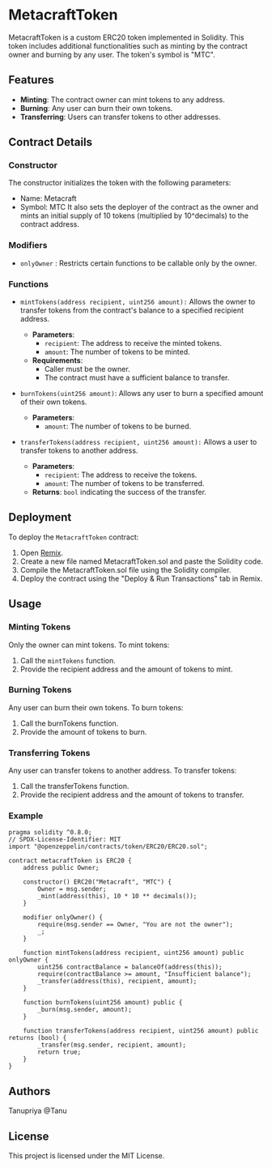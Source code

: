 # MetacraftToken
MetacraftToken is a custom ERC20 token implemented in Solidity. This token includes additional functionalities such as minting by the contract owner and burning by any user. The token's symbol is "MTC".

## Features
- **Minting**: The contract owner can mint tokens to any address.
- **Burning**: Any user can burn their own tokens.
- **Transferring**: Users can transfer tokens to other addresses.
## Contract Details
### Constructor
The constructor initializes the token with the following parameters:

- Name: Metacraft
- Symbol: MTC
It also sets the deployer of the contract as the owner and mints an initial supply of 10 tokens (multiplied by 10^decimals) to the contract address.

### Modifiers
- `onlyOwner` : Restricts certain functions to be callable only by the owner.
### Functions
- `mintTokens(address recipient, uint256 amount):` Allows the owner to transfer tokens from the contract's balance to a specified recipient address.

  - **Parameters**:
    - `recipient`: The address to receive the minted tokens.
    - `amount`: The number of tokens to be minted.
   - **Requirements**:
     - Caller must be the owner.
      - The contract must have a sufficient balance to transfer.
 - `burnTokens(uint256 amount)`: Allows any user to burn a specified amount of their own tokens.

    - **Parameters**:
      - `amount`: The number of tokens to be burned.
  - `transferTokens(address recipient, uint256 amount):` Allows a user to transfer tokens to another address.

    - **Parameters**:
      - `recipient`: The address to receive the tokens.
      - `amount`: The number of tokens to be transferred.
    - **Returns**: `bool` indicating the success of the transfer.
## Deployment
To deploy the `MetacraftToken` contract:

1. Open [Remix](https://remix.ethereum.org/).
2. Create a new file named MetacraftToken.sol and paste the Solidity code.
3. Compile the MetacraftToken.sol file using the Solidity compiler.
4. Deploy the contract using the "Deploy & Run Transactions" tab in Remix.
## Usage
### Minting Tokens
Only the owner can mint tokens. To mint tokens:

1. Call the `mintTokens` function.
2. Provide the recipient address and the amount of tokens to mint.
   
### Burning Tokens
Any user can burn their own tokens. To burn tokens:

1. Call the burnTokens function.
2. Provide the amount of tokens to burn.
   
### Transferring Tokens
Any user can transfer tokens to another address. To transfer tokens:

1. Call the transferTokens function.
2. Provide the recipient address and the amount of tokens to transfer.
   
### Example

```solidity
pragma solidity ^0.8.0;
// SPDX-License-Identifier: MIT
import "@openzeppelin/contracts/token/ERC20/ERC20.sol";

contract metacraftToken is ERC20 {
    address public Owner;

    constructor() ERC20("Metacraft", "MTC") {
        Owner = msg.sender;
        _mint(address(this), 10 * 10 ** decimals());
    }

    modifier onlyOwner() {
        require(msg.sender == Owner, "You are not the owner");
        _;
    }

    function mintTokens(address recipient, uint256 amount) public onlyOwner {
        uint256 contractBalance = balanceOf(address(this));
        require(contractBalance >= amount, "Insufficient balance");
        _transfer(address(this), recipient, amount);
    }

    function burnTokens(uint256 amount) public {
        _burn(msg.sender, amount);
    }

    function transferTokens(address recipient, uint256 amount) public returns (bool) {
        _transfer(msg.sender, recipient, amount);
        return true;
    }
}
```
## Authors
Tanupriya 
@Tanu
## License
This project is licensed under the MIT License.
